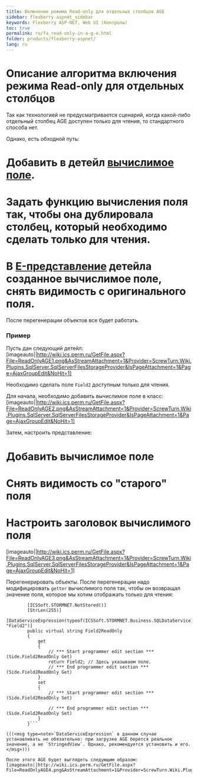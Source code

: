 ```yaml
---
title: Включение режима Read-only для отдельных столбцов AGE
sidebar: flexberry-aspnet_sidebar
keywords: Flexberry ASP-NET, Web UI (Контролы)
toc: true
permalink: ru/fa_read-only-in-a-g-e.html
folder: products/flexberry-aspnet/
lang: ru
---
```




# Описание алгоритма включения режима Read-only для отдельных столбцов
Так как технологией не предусматривается сценарий, когда какой-либо отдельный столбец AGE доступен только для чтения, то стандартного способа нет.


Однако, есть обходной путь: 

# Добавить в детейл [вычислимое поле](fo_create-with-data-service-expression.html).
# Задать функцию вычисления поля так, чтобы она дублировала столбец, который необходимо сделать только для чтения.
# В [E-представление](e-view.html) детейла созданное вычислимое поле, снять видимость с оригинального поля.


После перегенерации объектов все будет работать.


### Пример
Пусть дан следующий детейл:
[imageauto||http://wiki.ics.perm.ru/GetFile.aspx?File=ReadOnlyAGE1.png&AsStreamAttachment=1&Provider=ScrewTurn.Wiki.Plugins.SqlServer.SqlServerFilesStorageProvider&IsPageAttachment=1&Page=AjaxGroupEdit&NoHit=1]

Необходимо сделать поле `Field2` доступным только для чтения.

Для начала, необходимо добавить вычислимое поле в класс:
[imageauto||http://wiki.ics.perm.ru/GetFile.aspx?File=ReadOnlyAGE2.png&AsStreamAttachment=1&Provider=ScrewTurn.Wiki.Plugins.SqlServer.SqlServerFilesStorageProvider&IsPageAttachment=1&Page=AjaxGroupEdit&NoHit=1]

Затем, настроить представление:
# Добавить вычислимое поле
# Снять видимость со "старого" поля
# Настроить заголовок вычислимого поля

[imageauto||http://wiki.ics.perm.ru/GetFile.aspx?File=ReadOnlyAGE3.png&AsStreamAttachment=1&Provider=ScrewTurn.Wiki.Plugins.SqlServer.SqlServerFilesStorageProvider&IsPageAttachment=1&Page=AjaxGroupEdit&NoHit=1]

Перегенерировать объекты. После перегенерации надо модифицировать `getter` вычислимого поля так, чтобы он возвращал значение поля, которое мы хотим отображать только для чтения:
```
        [ICSSoft.STORMNET.NotStored()]
        [StrLen(255)]
        [DataServiceExpression(typeof(ICSSoft.STORMNET.Business.SQLDataService), "Field2")]
        public virtual string Field2ReadOnly
        {
            get
            {
                // *** Start programmer edit section *** (Side.Field2ReadOnly Get)
                return Field2; // Здесь указываем поле.
                // *** End programmer edit section *** (Side.Field2ReadOnly Get)
            }
            set
            {
                // *** Start programmer edit section *** (Side.Field2ReadOnly Set)

                // *** End programmer edit section *** (Side.Field2ReadOnly Set)
            }
        }```

(((<msg type=note>`DataServiceExpression` в данном случае устанавливать не обязательно: при загрузке AGE берется реальное значение, а не `StringedView`. Однако, рекомендуется установить и его.</msg>)))

После этого AGE будет выглядеть следующим образом:
[imageauto||http://wiki.ics.perm.ru/GetFile.aspx?File=ReadOnlyAGE4.png&AsStreamAttachment=1&Provider=ScrewTurn.Wiki.Plugins.SqlServer.SqlServerFilesStorageProvider&IsPageAttachment=1&Page=AjaxGroupEdit&NoHit=1]
 


 